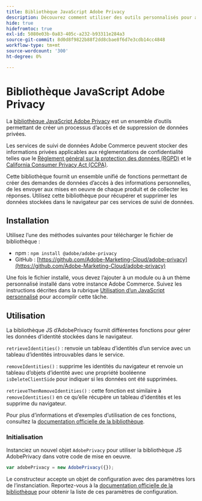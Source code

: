```yaml
---
title: Bibliothèque JavaScript Adobe Privacy
description: Découvrez comment utiliser des outils personnalisés pour accéder aux informations personnelles des clients et les supprimer collectées par Adobe Commerce.
hide: true
hidefromtoc: true
exl-id: 5080e03b-0a83-405c-a232-b93311e284a3
source-git-commit: 8d0d8f9822b88f2dd8cbae8f6d7e3cdb14cc4848
workflow-type: tm+mt
source-wordcount: '300'
ht-degree: 0%

---
```


# Bibliothèque JavaScript Adobe Privacy

<!-- TODO: Remove hide metadata when the library has been integrated with Commerce. -->

La [bibliothèque JavaScript Adobe Privacy](https://experienceleague.adobe.com/docs/experience-platform/privacy/js-library.html) est un ensemble d’outils permettant de créer un processus d’accès et de suppression de données privées.

Les services de suivi de données Adobe Commerce peuvent stocker des informations privées applicables aux réglementations de confidentialité telles que le [Règlement général sur la protection des données (RGPD)](gdpr.md) et le [California Consumer Privacy Act (CCPA)](ccpa.md).

Cette bibliothèque fournit un ensemble unifié de fonctions permettant de créer des demandes de données d’accès à des informations personnelles, de les envoyer aux mises en oeuvre de chaque produit et de collecter les réponses. Utilisez cette bibliothèque pour récupérer et supprimer les données stockées dans le navigateur par ces services de suivi de données.

## Installation

Utilisez l’une des méthodes suivantes pour télécharger le fichier de bibliothèque :

- npm : `npm install @adobe/adobe-privacy`
- GitHub : [https://github.com/Adobe-Marketing-Cloud/adobe-privacy](https://github.com/Adobe-Marketing-Cloud/adobe-privacy)

Une fois le fichier installé, vous devez l’ajouter à un module ou à un thème personnalisé installé dans votre instance Adobe Commerce. Suivez les instructions décrites dans la rubrique [Utilisation d’un JavaScript personnalisé](https://developer.adobe.com/commerce/frontend-core/javascript/custom/) pour accomplir cette tâche.

## Utilisation

La bibliothèque JS d’AdobePrivacy fournit différentes fonctions pour gérer les données d’identité stockées dans le navigateur.

`retrieveIdentities()`
: renvoie un tableau d’identités d’un service avec un tableau d’identités introuvables dans le service.

`removeIdentities()`
: supprime les identités du navigateur et renvoie un tableau d’objets d’identité avec une propriété booléenne `isDeleteClientSide` pour indiquer si les données ont été supprimées.

`retrieveThenRemoveIdentities()`
: cette fonction est similaire à `removeIdentities()` en ce qu’elle récupère un tableau d’identités et les supprime du navigateur.

Pour plus d’informations et d’exemples d’utilisation de ces fonctions, consultez la [documentation officielle de la bibliothèque](https://experienceleague.adobe.com/docs/experience-platform/privacy/js-library.html).

### Initialisation

Instanciez un nouvel objet `AdobePrivacy` pour utiliser la bibliothèque JS AdobePrivacy dans votre code de mise en oeuvre.

```js
var adobePrivacy = new AdobePrivacy({});
```

Le constructeur accepte un objet de configuration avec des paramètres lors de l’instanciation.
Reportez-vous à la [documentation officielle de la bibliothèque](https://experienceleague.adobe.com/docs/experience-platform/privacy/js-library.html) pour obtenir la liste de ces paramètres de configuration.
